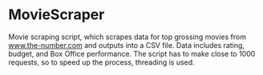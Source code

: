 # MovieScraper
Movie scraping script, which scrapes data for top grossing movies from www.the-number.com and outputs into a CSV file. Data includes rating, budget, and Box Office performance.
The script has to make close to 1000 requests, so to speed up the process, threading is used.
